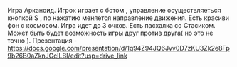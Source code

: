 Игра Арканоид.
Игрок играет с ботом , управление осуществляеться кнопкой S , по нажатию меняется направление движения. Есть красиви фон с космосом.
Игра идет до 3 очков. Есть пасхалка со Стасиком. Может быть будет возможность игры друг против друга( но это не точно ).
Презентация - https://docs.google.com/presentation/d/1q94Z94JQ6Jvv0D7zKU3Zk2e8Fp9b26B0aZknJGcILBI/edit?usp=drive_link
